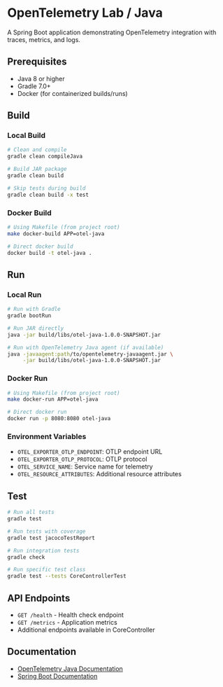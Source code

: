 # OpenTelemetry Lab / Java

A Spring Boot application demonstrating OpenTelemetry integration with traces, metrics, and logs.

## Prerequisites

- Java 8 or higher
- Gradle 7.0+
- Docker (for containerized builds/runs)

## Build

### Local Build

```bash
# Clean and compile
gradle clean compileJava

# Build JAR package
gradle clean build

# Skip tests during build
gradle clean build -x test
```

### Docker Build

```bash
# Using Makefile (from project root)
make docker-build APP=otel-java

# Direct docker build
docker build -t otel-java .
```

## Run

### Local Run

```bash
# Run with Gradle
gradle bootRun

# Run JAR directly
java -jar build/libs/otel-java-1.0.0-SNAPSHOT.jar

# Run with OpenTelemetry Java agent (if available)
java -javaagent:path/to/opentelemetry-javaagent.jar \
     -jar build/libs/otel-java-1.0.0-SNAPSHOT.jar
```

### Docker Run

```bash
# Using Makefile (from project root)
make docker-run APP=otel-java

# Direct docker run
docker run -p 8080:8080 otel-java
```

### Environment Variables

- `OTEL_EXPORTER_OTLP_ENDPOINT`: OTLP endpoint URL
- `OTEL_EXPORTER_OTLP_PROTOCOL`: OTLP protocol
- `OTEL_SERVICE_NAME`: Service name for telemetry
- `OTEL_RESOURCE_ATTRIBUTES`: Additional resource attributes

## Test

```bash
# Run all tests
gradle test

# Run tests with coverage
gradle test jacocoTestReport

# Run integration tests
gradle check

# Run specific test class
gradle test --tests CoreControllerTest
```

## API Endpoints

- `GET /health` - Health check endpoint
- `GET /metrics` - Application metrics
- Additional endpoints available in CoreController

## Documentation

- [OpenTelemetry Java Documentation](https://javadoc.io/doc/io.opentelemetry)
- [Spring Boot Documentation](https://docs.spring.io/spring-boot/docs/current/reference/htmlsingle/)
